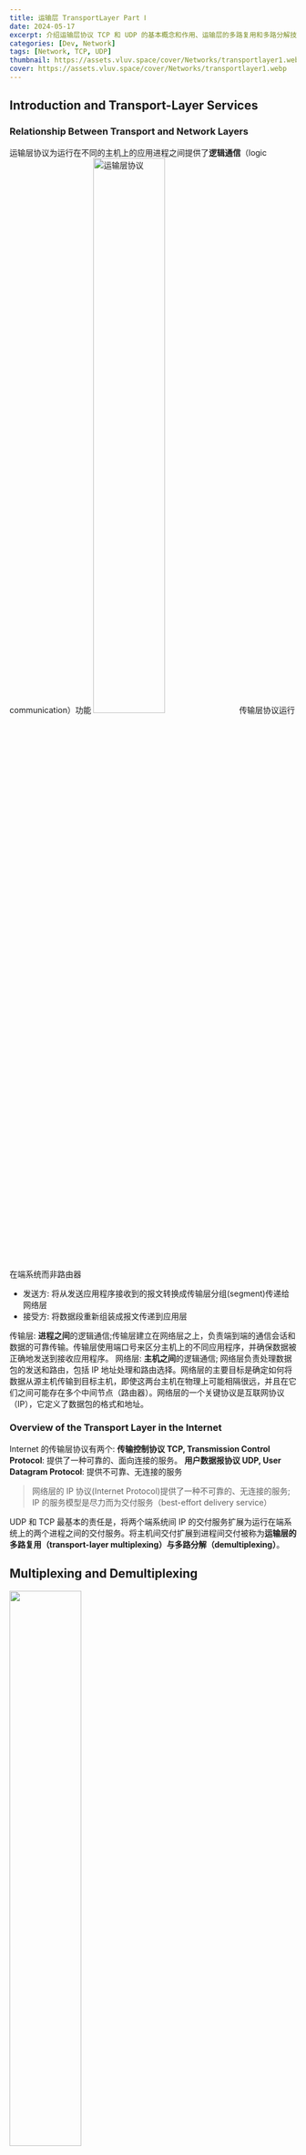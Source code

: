 ```yaml
---
title: 运输层 TransportLayer Part Ⅰ
date: 2024-05-17
excerpt: 介绍运输层协议 TCP 和 UDP 的基本概念和作用、运输层的多路复用和多路分解技术，可靠数据传输协议的设计原则。
categories: [Dev, Network]
tags: [Network, TCP, UDP]
thumbnail: https://assets.vluv.space/cover/Networks/transportlayer1.webp
cover: https://assets.vluv.space/cover/Networks/transportlayer1.webp
---
```


## Introduction and Transport-Layer Services

### Relationship Between Transport and Network Layers

运输层协议为运行在不同的主机上的应用进程之间提供了**逻辑通信**（logic communication）功能
<img src="https://assets.vluv.space/UESTC/Network/Ch5-1TransportLayer/Ch5-1TransportLayer-2024-04-02-14-43-16.webp" style="width:50%;" alt="运输层协议"/>
传输层协议运行在端系统而非路由器

- 发送方: 将从发送应用程序接收到的报文转换成传输层分组(segment)传递给网络层
- 接受方: 将数据段重新组装成报文传递到应用层

传输层: **进程之间**的逻辑通信;传输层建立在网络层之上，负责端到端的通信会话和数据的可靠传输。传输层使用端口号来区分主机上的不同应用程序，并确保数据被正确地发送到接收应用程序。
网络层: **主机之间**的逻辑通信; 网络层负责处理数据包的发送和路由，包括 IP 地址处理和路由选择。网络层的主要目标是确定如何将数据从源主机传输到目标主机，即使这两台主机在物理上可能相隔很远，并且在它们之间可能存在多个中间节点（路由器）。网络层的一个关键协议是互联网协议（IP），它定义了数据包的格式和地址。

### Overview of the Transport Layer in the Internet

Internet 的传输层协议有两个:
**传输控制协议 TCP, Transmission Control Protocol**: 提供了一种可靠的、面向连接的服务。
**用户数据报协议 UDP, User Datagram Protocol**: 提供不可靠、无连接的服务

> 网络层的 IP 协议(Internet Protocol)提供了一种不可靠的、无连接的服务;
> IP 的服务模型是尽力而为交付服务（best-effort delivery service）

UDP 和 TCP 最基本的责任是，将两个端系统间 IP 的交付服务扩展为运行在端系统上的两个进程之间的交付服务。将主机间交付扩展到进程间交付被称为**运输层的多路复用（transport-layer multiplexing）**与**多路分解（demultiplexing）**。

## Multiplexing and Demultiplexing

<img src="https://assets.vluv.space/UESTC/Network/Ch5-1TransportLayer/Ch5-1TransportLayer-2024-04-02-15-57-37.webp" style="width:50%;" alt=""/>

运输层的多路复用与多路分解，也就是将由网络层提供的主机到主机的交付服务延伸到为运行在主机上的应用程序提供进程到进程的服务。一个进程（作为网络应用的一部分）有一个或多个**套接字（socket）**，它相当于从网络向进程传递数据和从进程向网络传递数据的门户。下图为进程交付过程：

<img src="https://assets.vluv.space/UESTC/Network/Ch5-1TransportLayer/Ch5-1TransportLayer-2024-04-02-15-48-45.webp" alt=""/>

- **多路复用**（Multiplexing）：在源主机从不同套接字中收集数据块，并为每个数据块封装上首部信息（这将在以后用于分解）从而生成报文段，然后将报文传递到网络层；
- **多路分解**（Demultiplexing）：它是多路复用的逆过程;在接收端，运输层检查这些字段，标识出接收套接字，进而将报文段定向到该套接字，即将运输层报文段的数据交付到正确的套接字的工作；

---

主机收到 IP 数据报(IP Datagram),每个 IP 数据报中有源 IP 地址和目的 IP 地址,每个数据报搬运一个数据段,数据段中有源端口号和目的端口号,这样就可以将数据段交付给正确的 Socket。

运输层多路复用要求:

1. 套接字由唯一标识符；
2. 每个报文段通过**源端口号字段**（source port number field）和**目的端口号字段**（destination port number field）来指示该报文段所要交付的套接字；
   > 端口号是一个 16 比特的数，其大小在 `0~65535`之间。`0~1023`范围的端口号称为**周知端口号（well-know port number）**，是受限制的。
   > <img src="https://assets.vluv.space/UESTC/Network/Ch5-1TransportLayer/Ch5-1TransportLayer-2024-04-02-16-00-52.webp" alt="Ch5-1TransportLayer-2024-04-02-16-00-52">

- **UDP 的 Socket 表示**
  `(source port， dest port)`
  <img src="https://assets.vluv.space/UESTC/Network/Ch5-1TransportLayer/Ch5-1TransportLayer-2024-04-10-08-58-17.webp" style="width:50%;" />
- **TCP 的 Socket 表示**
  `(source IP， source port， dest IP， dest port)`
  <img src="https://assets.vluv.space/UESTC/Network/Ch5-1TransportLayer/Ch5-1TransportLayer-2024-04-10-08-58-22.webp" style="width:50%;" />

## Connectionless Transport: UDP

### UDP Segment Structure

使用 UDP 时，在发送报文段之前，发送方和接收方的运送层实体之间没有握手，UDP 被称为**无连接的 connectionless**;UDP 只在 IP 的数据报服务之上增加了很少一点的功能，即端口的功能和差错检测的功能。

- 是无连接的，即发送数据之前不需要建立连接(no connection establishment)
- 简单: 在发送者接受者之间不需要连接状态(no connection state)
- 没有拥塞控制，很适合多媒体通信的要求,UDP 能够用尽可能快的速度传递(no congestion control)
- UDP 的首部开销小，只有 8 个字节(small header size)
- 支持一对一、一对多、多对一和多对多的交互通信

UDP 是面向报文的。发送方 UDP 对应用程序交下来的报文，在添加首部后就向下交付 IP 层。UDP 对应用层交下来的报文，既不合并，也不拆分，而是保留这些报文的边界。
应用层交给 UDP 多长的报文，UDP 就照样发送，即一次发送一个报文。
接收方 UDP 对 IP 层交上来的 UDP 用户数据报，在去除首部后就原封不动地交付上层的应用进程，一次交付一个完整的报文。
应用程序必须选择合适大小的报文。
虽然 UDP 用户数据报只能提供不可靠的交付，但 UDP 在某些方面有其特殊的优点。

> UDP 首部有 8 个字节，由 4 个字段构成，每个字段都是两个字节： 1.源端口： 源端口号，需要对方回信时选用，不需要时全部置 0. 2.目的端口：目的端口号，在终点交付报文的时候需要用到。 3.长度：UDP 的数据报的长度（包括首部和数据）其最小值为 8（只有首部） 4.校验和：检测 UDP 数据报在传输中是否有错，有错则丢弃,该字段是可选的，当源主机不想计算校验和，则直接令该字段全为 0.
> 当传输层从 IP 层收到 UDP 数据报时，就根据首部中的目的端口，把 UDP 数据报通过相应的端口，上交给应用进程。
> 如果接收方 UDP 发现收到的报文中的目的端口号不正确（不存在对应端口号的应用进程），就丢弃该报文，并由 ICMP 发送“端口不可达”差错报文给对方。

<img src="https://assets.vluv.space/UESTC/Network/Ch5-1TransportLayer/Ch5-1TransportLayer-2024-04-10-10-19-15.webp" alt="" style="width: 80%"/>

伪首部中 17 是协议代号，表示 UDP
**伪首部的作用**
第一，通过伪首部的 IP 地址检验，UDP 可以确认该数据报是不是发送给本机 IP 地址的；第二，通过伪首部的协议字段检验，UDP 可以确认 IP 有没有把不应该传给 UDP 而应该传给别的高层的数据报传给了 UDP。

伪首部包括了 IPv4 头部中的一些信息，但它并不是发送 IP 数据包时使用的 IP 数据包的头部。接收主机在收到 UDP 报文以后，**从 IP 首部获悉 IP 地址信息构造 UDP 伪首部**。在进行校验和计算。
识别一个通信应用需要 5 个因素。"源 IP 地址"、"目标 IP 地址"、"源端口"、"目标端口"、"协议号"。UDP 首部只包含了（源端口和目标端口），用此来校验，如果其他三项信息被破坏，极有可能导致应收包应用收不到，不应该收包的应用收到。
为此，有必要在通信中，验证这 5 项的识别码是否正确，就引入了伪首部的概念。

<img src="https://assets.vluv.space/UESTC/Network/Ch5-1TransportLayer/Ch5-1TransportLayer-2024-04-11-09-54-10.webp" alt="">

### UDP Checksum

**Sender**:
在发送数据时，计算数据包的检验和，把得到的结果存入校验和字段中。
加上伪首部的所有数据，以 16bit 为单位求和，进位“回卷”，回卷就是进位加到和上，所得结果按位取反，即为校验和
**Receiver**
计算接收到数据段的校验和
检查 计算的校验和是否等于校验和域中的值:
NO – 检测到错误
YES – 没有检测到错误,但是可能是错误的

<img src="https://assets.vluv.space/UESTC/Network/Ch5-1TransportLayer/Ch5-1TransportLayer-2024-04-16-15-56-24.webp" alt="">

## Principles of Reliable Data Transfer

可靠数据传输的框架：为上层实体提供的服务抽象是：数据可以通过一条可靠的信道进行传输。如下图所示：
<img src="https://assets.vluv.space/UESTC/Network/Ch5-1TransportLayer/Ch5-1TransportLayer-2024-04-16-16-19-54.webp" alt="">

> rdt: reliable data transfer

### Building a Reliable Data Transfer Protocol

#### Reliable Data Transfer over a Perfectly Reliable Channel: rdt1.0

发送方和接收方的表示使用**有限状态机（Finite-State Machine，FSM）**定义，如果对一个事件没有动作，我们将在横线上方或下方使用**符号$\Lambda$**，以表示发生这个事件后不进行处理。
我们考虑最简单的情况，**即底层信道是完全可靠的**，我们称该协议为 `rdt1.0`，发送方和接收方的 FSM 定义如下：
<img src="https://assets.vluv.space/UESTC/Network/Ch5-1TransportLayer/Ch5-1TransportLayer-2024-04-16-16-37-28.webp" alt="rdt1.0 FSM">

#### Reliable Data Transfer over a Channel with Bit Errors: rdt2.0

> **下层信道可能让传输分组中的 bit 受损**
>
> - 校验和将检测到 bit 错误
>
> **问题: 如何从错误中恢复**
>
> - 确认(ACKs): 接收方明确告诉发送方 分组接收正确
> - 否认 (NAKs):接收方明确告诉发送方 分组接收出错
> - 发送方收到 NAK 后重发这个分组
>
> **在 rdt2.0 中的新机制 (在 rdt1.0 中没有的):**
>
> - 差错检测
> - 接收方反馈: 控制信息 (ACK,NAK) rcvr->sender

实际上的底层信道是可能出现比特受损的；在分组传输、传播或缓存的过程中，这种比特差错通常会出现在网络的物理部件中。在接收方得到比特差错的信息时，需要发送方进行重传。在计算机网络环境中，基于这种重传机制的可靠数据传输协议称为**自动重传请求（Automatic Repeat reQuest，ARQ）协议**。ARQ 协议中还需要另外三种协议来处理存在比特差错的情况：

- **Error Detection**：发送方同时发送检测和（checksum）到接收端判断是否出现比特差错；
- **Receiver feedback**：
  - **肯定确认（ACKnowledgement，ACK）**：接收方告诉发送方包数据无差错；
  - **否定确认（Negative AcKnowledgement，NAK）**：接收方告诉发送方包数据有错误；
- **Retransmission**：接收方收到有差错的分组时，发送方将重传该分组文；

> rdt2.0 中，当发送方为`Wait for ACK or NAK`状态时，它不能再接收上层传来的数据，即`rdt_send()`事件不能再出现；直到接收到 ACK 并离开该状态，才能再次接收上层传来的数据。因此，rdt2.0 也被称为**停等协议（stop-and-wait protocol）**。
> <img src="https://assets.vluv.space/UESTC/Network/Ch5-1TransportLayer/Ch5-1TransportLayer-2024-04-16-17-03-03.webp" alt="rdt2.0 FSM" style="width:50%;" />

`rdt2.0`协议存在致命的缺陷，它并没有考虑 ACK 和 NAK 受损的情况,一个困难的问题是协议该如何 从错误中恢复。
为了解决这一问题，就是在数据分组中添加一新字段，让发送方对其数据分组编号(编号占用 1bit，为 0/1)，即将发送数据分组的**序号（sequence number）**放在该字段。于是，接收方只需要检查序号即可确定收到的分组是否一次重传。

<img src="https://assets.vluv.space/UESTC/Network/Ch5-1TransportLayer/Ch5-1TransportLayer-2024-04-16-18-55-34.webp" alt="rdt2.1 FSM">

rdt2.2: 一个不要 NAK 的协议;同 rdt2.1 一样的功能, 只用 ACKs 不用 NAK。如果上个报文接收正确接收方发送 ACK;接收方必须明确包含被确认的报文的序号；如果接受到受损的数据，那就发送一个 ACK，序号为最后一个正确的数据包的序号。发送方收到重复 ACK(duplicate ACK)等同于收到 NAK,将重发当前报文

<img src="https://assets.vluv.space/UESTC/Network/Ch5-1TransportLayer/Ch5-1TransportLayer-2024-04-17-09-18-24.webp" alt="rdt" style="width: 80%"/>

#### Reliable Data Transfer over a Lossy Channel with Bit Errors: rdt3.0

新假设: 下层信道还要丢失报文 (数据或者 ACKs);校验和, 序号, 确认, 重发将会有帮助，但是不够
引入**倒计数定时器（countdown timer）**，实现基于时间的重传机制；只有在定时器超时时才触发重发

<img src="https://assets.vluv.space/UESTC/Network/Ch5-1TransportLayer/Ch5-1TransportLayer-2024-04-17-09-39-00.webp" style="width:50%;" alt="">

因为分组序号在 0 和 1 之间交替，因此 `rdt3.0`也被称为**比特交替协议（alternating-bit protocol）**。运行如下图所示：

<img src="https://assets.vluv.space/UESTC/Network/Ch5-1TransportLayer/Ch5-1TransportLayer-2024-04-17-09-43-49.webp" style="width:100%;" alt="">

### Pipelined Reliable Data Transfer Protocols

sender 信道利用率$U_{sender}=\frac{L/R}{RTT+L/R}$

Stop-and-Wait 方式发送方信道利用率很低，解决方案是**流水线化（pipelining）**，即发送方可以发送多个分组，而不需要等待接收方的确认。

<img src="https://assets.vluv.space/UESTC/Network/Ch5-1TransportLayer/Ch5-1TransportLayer-2024-04-17-10-03-56.webp" style="width:100%;" alt="">

### GBN & SR

[[Ch3-1DataLinkLayer#回退 N 帧协议 Go-Back-N Protocol]]
[[Ch3-1DataLinkLayer#选择重传协议 Selective Repeat Protocol]][udp/ip 硬件协议栈设计（三）：校验](https://zhuanlan.zhihu.com/p/184884139)
